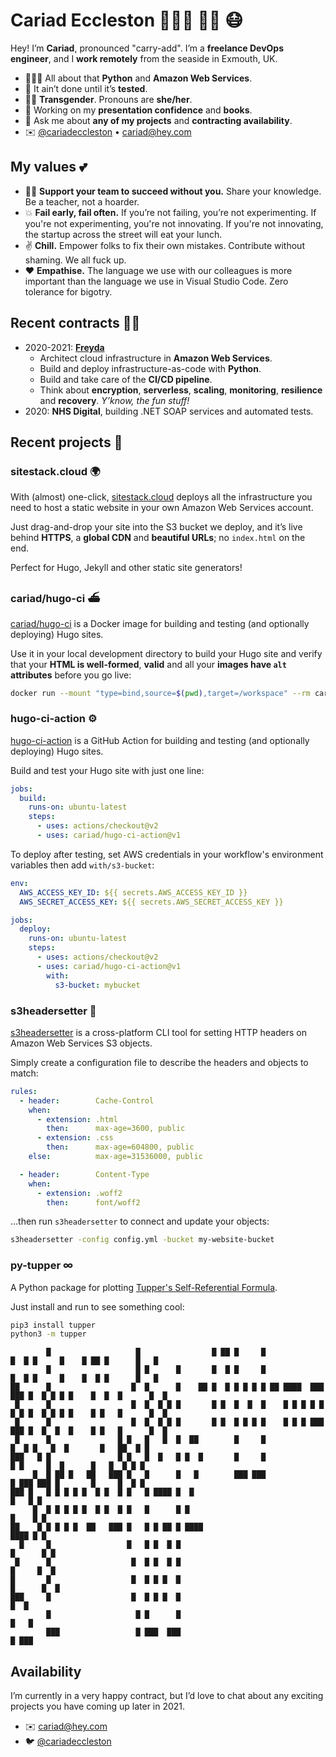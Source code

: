 # Cariad Eccleston 👩🏼‍💻 🏳️‍🌈 😷

Hey! I’m **Cariad**, pronounced "carry-add". I’m a **freelance DevOps engineer**, and I **work remotely** from the seaside in Exmouth, UK.

- 👩🏼‍💻 All about that **Python** and **Amazon Web Services**.
- 🧪 It ain’t done until it’s **tested**.
- 🏳️‍🌈 **Transgender**. Pronouns are **she/her**.
- 🤔 Working on my **presentation confidence** and **books**.
- 💬 Ask me about **any of my projects** and **contracting availability**.
- ✉️ [@cariadeccleston](https://twitter.com/cariadeccleston) • [cariad@hey.com](mailto:cariad@hey.com)

## My values 💕

- 👩‍🏫 **Support your team to succeed without you.** Share your knowledge. Be a teacher, not a hoarder.
- 💥 **Fail early, fail often.** If you’re not failing, you’re not experimenting. If you're not experimenting, you're not innovating. If you're not innovating, the startup across the street will eat your lunch.
- ✌️ **Chill.** Empower folks to fix their own mistakes. Contribute without shaming. We all fuck up.
- ❤️ **Empathise.** The language we use with our colleagues is more important than the language we use in Visual Studio Code. Zero tolerance for bigotry.

## Recent contracts 🙋‍♀️

- 2020-2021: **[Freyda](https://freyda.io)**
    - Architect cloud infrastructure in **Amazon Web Services**.
    - Build and deploy infrastructure-as-code with **Python**.
    - Build and take care of the **CI/CD pipeline**.
    - Think about **encryption**, **serverless**, **scaling**, **monitoring**, **resilience** and **recovery**. _Y’know, the fun stuff!_
- 2020: **NHS Digital**, building .NET SOAP services and automated tests.

## Recent projects 🎉

### sitestack.cloud 🌍

With (almost) one-click, [sitestack.cloud](https://sitestack.cloud) deploys all the infrastructure you need to host a static website in your own Amazon Web Services account.

Just drag-and-drop your site into the S3 bucket we deploy, and it’s live behind **HTTPS**, a **global CDN** and **beautiful URLs**; no `index.html` on the end.

Perfect for Hugo, Jekyll and other static site generators!

### cariad/hugo-ci ⛴

[cariad/hugo-ci](https://github.com/cariad/hugo-ci) is a Docker image for building and testing (and optionally deploying) Hugo sites.

Use it in your local development directory to build your Hugo site and verify that your **HTML is well-formed**, **valid** and all your **images have `alt` attributes** before you go live:

```bash
docker run --mount "type=bind,source=$(pwd),target=/workspace" --rm cariad/hugo-ci
```

### hugo-ci-action ⚙️

[hugo-ci-action](https://github.com/marketplace/actions/build-validate-and-deploy-a-hugo-site) is a GitHub Action for building and testing (and optionally deploying) Hugo sites.

Build and test your Hugo site with just one line:

```yaml
jobs:
  build:
    runs-on: ubuntu-latest
    steps:
      - uses: actions/checkout@v2
      - uses: cariad/hugo-ci-action@v1
```

To deploy after testing, set AWS credentials in your workflow's environment variables then add `with/s3-bucket`:

```yaml
env:
  AWS_ACCESS_KEY_ID: ${{ secrets.AWS_ACCESS_KEY_ID }}
  AWS_SECRET_ACCESS_KEY: ${{ secrets.AWS_SECRET_ACCESS_KEY }}

jobs:
  deploy:
    runs-on: ubuntu-latest
    steps:
      - uses: actions/checkout@v2
      - uses: cariad/hugo-ci-action@v1
        with:
          s3-bucket: mybucket
```

### s3headersetter 🎁

[s3headersetter](https://github.com/cariad/s3headersetter) is a cross-platform CLI tool for setting HTTP headers on Amazon Web Services S3 objects.

Simply create a configuration file to describe the headers and objects to match:

```yaml
rules:
  - header:        Cache-Control
    when:
      - extension: .html
        then:      max-age=3600, public
      - extension: .css
        then:      max-age=604800, public
    else:          max-age=31536000, public

  - header:        Content-Type
    when:
      - extension: .woff2
        then:      font/woff2
```

…then run `s3headersetter` to connect and update your objects:

```bash
s3headersetter -config config.yml -bucket my-website-bucket
```

### py-tupper ∞

A Python package for plotting [Tupper's Self-Referential Formula](https://cariad.io/tupper/).

Just install and run to see something cool:

```bash
pip3 install tupper
python3 -m tupper
```

```text
        █                   █                █ ██ █     █                █  █ █     █    █ ██ █      █   █
        █                   █ █      █       █  █ █     █                █  █ █     █    █  █ █      █   █
██      █                  █  █      █    ██ █  █ █ █ █ █ ██ ████  ███ ███ █  █ █ █ █    █  █  █      █  █
 █      █                  █  █  █ █ █       █ █  █  █  █    █ █ █ █ █ █ █ █  █ █ █ █    █ █   █      █  █
 █      █                  █  █  █ █ █       █ █  █ █ █ █    █ █ █ ███ ███ █  █  █  █    █ █   █      █  █
 █      █               █ █   █   █  █  ██        █     █                  █  █ █   █  █       █   ██  █ █
███   █ █               █ █   █  █   █ █  █       █     █                   █ █     █  █      █   █  █ █ █
     █  █ ██ █   ██   ███ █   █      █   █        ███ ███                   █ ███ ███ █       █     █  █ █
███ █   █ █ █ █ █  █ █  █ █   █ ████ █  █                                                          █   █ █
     █  █ █ █ █ █  █ █  █ █   █      █ █                                                          █    █ █
██    █ █ █ █ █  ██   ███ █   █ █ ██ █ ████                                                       ████ █ █
  █     █                 █   █ █  █ █                                                          █      █ █
 █      █                  █  █ █  █ █                                                          █     █  █
█       █                  █  █ █ █  █                                                         █      █  █
███     █                  █  █ █ █  █                                                                █  █
        █                   █ █      █                                                               █   █
        ███                 █ ███  ███                                                               █ ███
```

## Availability

I’m currently in a very happy contract, but I’d love to chat about any exciting projects you have coming up later in 2021.

- ✉️ [cariad@hey.com](mailto:cariad@hey.com)
- 🐦 [@cariadeccleston](https://twitter.com/cariadeccleston)
